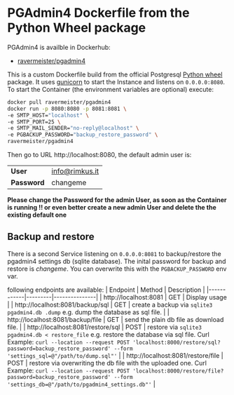# PGAdmin4 Dockerfile from the Python Wheel package
PGAdmin4 is availble in Dockerhub:
 - [ravermeister/pgadmin4](https://hub.docker.com/repository/docker/ravermeister/pgadmin4)

This is a custom Dockerfile build from the official Postgresql [Python wheel](https://www.pgadmin.org/download/pgadmin-4-python/) package.
It uses [gunicorn](https://gunicorn.org/) to start the Instance and listens on `0.0.0.0:8080`. To start the Container
(the environment variables are optional) execute:
```bash
docker pull ravermeister/pgadmin4
docker run -p 8080:8080 -p 8081:8081 \
-e SMTP_HOST="localhost" \
-e SMTP_PORT=25 \
-e SMTP_MAIL_SENDER="no-reply@localhost" \
-e PGBACKUP_PASSWORD="backup_restore_password" \
ravermeister/pgadmin4
```
Then go to URL http://localhost:8080, the default admin user is:

|   |   |
|---|---|
| __User__  | info@rimkus.it  |
| __Password__  | changeme  |

__Please change the Password for the admin User, as soon as the Container is running !! 
or even better create a new admin User and delete the the existing default one__

## Backup and restore
There is a second Service listening on `0.0.0.0:8081` to backup/restore the pgadmin4 settings db (sqlite database). The inital password for backup and restore
is _changeme_. You can overwrite this with the `PGBACKUP_PASSWORD` env var.

following endpoints are available:
|  Endpoint  | Method  |  Description  |
|------------|---------|---------------|
| http://localhost:8081 | GET | Display usage |
| http://localhost:8081/backup/sql | GET | create a backup via `sqlite3 pgadmin4.db .dump` e.g. dump the database as sql file. |
| http://localhost:8081/backup/file | GET | send the plain db file as download file. |
| http://localhost:8081/restore/sql | POST | restore via `sqlite3 pgadmin4.db < restore_file` e.g. restore the database via sql file. Curl Example: `curl --location --request POST 'localhost:8000/restore/sql?password=backup_restore_password' --form 'settings_sql=@"/path/to/dump.sql"'` |
| http://localhost:8081/restore/file | POST | restore via overwriting the db file with the uploaded one. Curl Example: `curl --location --request POST 'localhost:8000/restore/file?password=backup_restore_password' --form 'settings_db=@"/path/to/pgadmin4_settings.db"'` |

